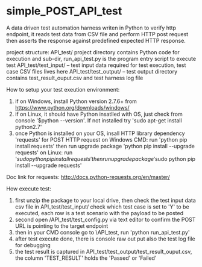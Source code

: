 # simple_POST_API_test
A data driven test automation harness writen in Python to verify http endpoint, it reads test data from CSV file and perform HTTP post request then asserts the response against predefined expected HTTP response.

project structure:
API_test/ project directory contains Python code for execution and sub-dir, run_api_test.py is the program entry script to execute test 
API_test/test_input/ – test input data required for test execution, test case CSV files lives here
API_test/test_output/ – test output directory contains test_result_ouput.csv and test harness log file

How to setup your test exeution environment:
1. if on Windows, install Python version 2.7.6+ from https://www.python.org/downloads/windows/
2. if on Linux, it should have Python insatlled with OS, just check from console '$python --version'. If not installed try 'sudo apt-get install python2.7'
3. once Python is installed on your OS, insall HTTP library dependency 'requests' for POST HTTP request
    on Windows CMD: run 'python pip install requests' then run upgrade package 'python pip install --upgrade requests'
    on Linux: run '$sudo python pip install requests' then run upgrade package '$sudo python pip install --upgrade requests'

Doc link for requests: http://docs.python-requests.org/en/master/

How execute test:
1. first unzip the package to your local drive, then check the test input data csv file in API_test/test_input/ check which test case is set to 'Y' to be executed, each row is a test scenario with the payload to be posted
2. second open /API_test/test_config.py via text editor to confirm the POST URL is pointing to the target endpoint
3. then in your CMD console go to \API_test\, run 'python run_api_test.py' 
4. after test execute done, there is console raw out put also the test log file for debugging
5. the test result is captured in API_test/test_output/test_result_ouput.csv, the column 'TEST_RESULT' holds the 'Passed' or 'Failed'
